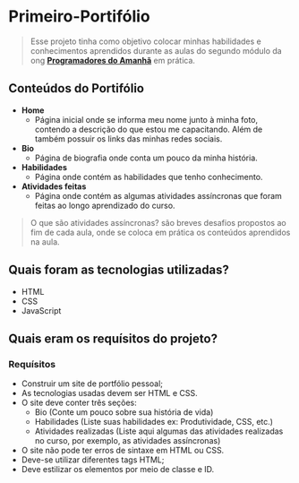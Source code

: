 # Primeiro-Portifólio

> Esse projeto tinha como objetivo colocar minhas habilidades e conhecimentos aprendidos durante as aulas do segundo módulo da ong [__Programadores do Amanhã__](https://programadoresdoamanha.org) em prática.

## Conteúdos do Portifólio

- __Home__
    * Página inicial onde se informa meu nome junto à minha foto, contendo a descrição do que estou me capacitando. Além de também possuir os links das minhas redes sociais.
- __Bio__
    * Página de biografia onde conta um pouco da minha história.
- __Habilidades__
    * Página onde contém as habilidades que tenho conhecimento.
- __Atividades feitas__
    * Página onde contém as algumas atividades assíncronas que foram feitas ao longo aprendizado do curso.
> O que são atividades assíncronas? são breves desafios propostos ao fim de cada aula, onde se coloca em prática os conteúdos aprendidos na aula.


## Quais foram as tecnologias utilizadas?

- HTML
- CSS
- JavaScript

## Quais eram os requísitos do projeto?

### Requísitos

* Construir um site de portfólio pessoal;
* As tecnologias usadas devem ser HTML e CSS.
* O site deve conter três seções:
   - Bio (Conte um pouco sobre sua história de vida)
   - Habilidades (Liste suas habilidades ex: Produtividade, CSS, etc.)
   - Atividades realizadas (Liste aqui algumas das atividades realizadas no curso, por exemplo, as atividades assíncronas)
* O site não pode ter erros de sintaxe em HTML ou CSS.
* Deve-se utilizar diferentes tags HTML;
* Deve estilizar os elementos por meio de classe e ID.

